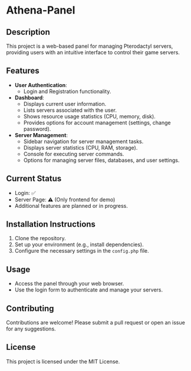 # Athena-Panel

## Description
This project is a web-based panel for managing Pterodactyl servers, providing users with an intuitive interface to control their game servers.

## Features
- **User Authentication**: 
  - Login and Registration functionality.
- **Dashboard**: 
  - Displays current user information.
  - Lists servers associated with the user.
  - Shows resource usage statistics (CPU, memory, disk).
  - Provides options for account management (settings, change password).
- **Server Management**: 
  - Sidebar navigation for server management tasks.
  - Displays server statistics (CPU, RAM, storage).
  - Console for executing server commands.
  - Options for managing server files, databases, and user settings.

## Current Status
- Login: ✅
- Server Page: ⚠️ (Only frontend for demo)
- Additional features are planned or in progress.

## Installation Instructions
1. Clone the repository.
2. Set up your environment (e.g., install dependencies).
3. Configure the necessary settings in the `config.php` file.

## Usage
- Access the panel through your web browser.
- Use the login form to authenticate and manage your servers.

## Contributing
Contributions are welcome! Please submit a pull request or open an issue for any suggestions.

## License
This project is licensed under the MIT License.
